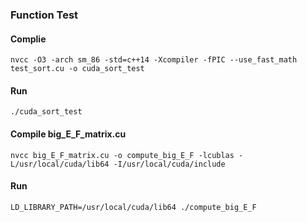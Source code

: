 ### Function Test

#### Complie

```
nvcc -O3 -arch sm_86 -std=c++14 -Xcompiler -fPIC --use_fast_math test_sort.cu -o cuda_sort_test
```

#### Run

```
./cuda_sort_test
```

#### Compile big_E_F_matrix.cu
```
nvcc big_E_F_matrix.cu -o compute_big_E_F -lcublas -L/usr/local/cuda/lib64 -I/usr/local/cuda/include
```
#### Run

```
LD_LIBRARY_PATH=/usr/local/cuda/lib64 ./compute_big_E_F
```